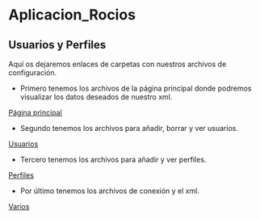 # Aplicacion_Rocios
## Usuarios y Perfiles

Aquí os dejaremos enlaces de carpetas con nuestros archivos de configuración.

- Primero tenemos los archivos de la página principal donde podremos visualizar los datos deseados de nuestro xml.

[Página principal](./Index)

- Segundo tenemos los archivos para añadir, borrar y ver usuarios.
  
[Usuarios](./Usuarios)

- Tercero tenemos los archivos para añadir y ver perfiles.
  
[Perfiles](./Perfiles)

- Por último tenemos los archivos de conexión y el xml.
  
[Varios](./otros)
